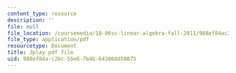 ```yaml
---
content_type: resource
description: ''
file: null
file_location: /coursemedia/18-06sc-linear-algebra-fall-2011/988ef84ac2bc55e67b4b642068d58075_QNpj-gOXW9M.pdf
file_type: application/pdf
resourcetype: Document
title: 3play pdf file
uid: 988ef84a-c2bc-55e6-7b4b-642068d58075
---
```


